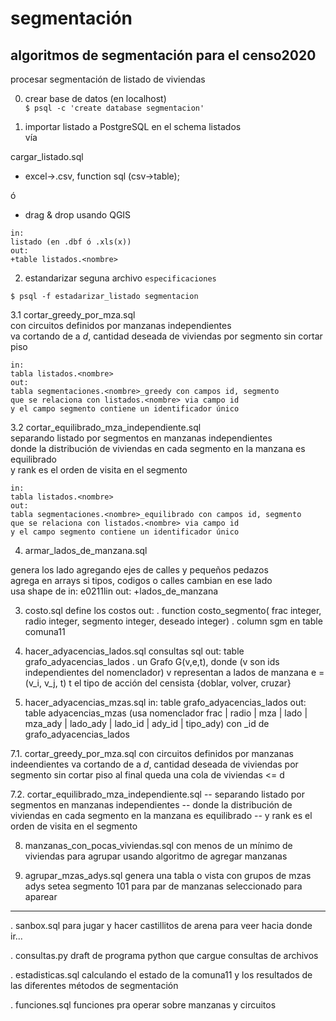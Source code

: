 segmentación
============

## algoritmos de segmentación para el censo2020

procesar segmentación de listado de viviendas

0. crear base de datos (en localhost)  
`$ psql -c 'create database segmentacion'`

1. importar listado a PostgreSQL en el schema listados  
vía

cargar_listado.sql  
 * excel->.csv, function sql (csv->table);
 
 ó
 
 * drag & drop usando QGIS
 
```
in:
listado (en .dbf ó .xls(x))
out: 
+table listados.<nombre>
```

2. estandarizar seguna archivo `especificaciones`  
```
$ psql -f estadarizar_listado segmentacion
```

3.1 cortar_greedy_por_mza.sql  
con circuitos definidos por manzanas independientes  
va cortando de a _d_, cantidad deseada de viviendas por segmento sin cortar piso  

```
in:
tabla listados.<nombre>
out:
tabla segmentaciones.<nombre>_greedy con campos id, segmento
que se relaciona con listados.<nombre> via campo id
y el campo segmento contiene un identificador único
```


3.2 cortar_equilibrado_mza_independiente.sql  
separando listado por segmentos en manzanas independientes  
donde la distribución de viviendas en cada segmento en la manzana es equilibrado  
y rank es el orden de visita en el segmento  

```
in:
tabla listados.<nombre>
out:
tabla segmentaciones.<nombre>_equilibrado con campos id, segmento
que se relaciona con listados.<nombre> via campo id
y el campo segmento contiene un identificador único
```

4. armar_lados_de_manzana.sql

genera los lado agregando ejes de calles y pequeños pedazos  
agrega en arrays si tipos, codigos o calles cambian en ese lado  
usa shape de 
in:
e0211lin
out:
+lados_de_manzana

3. costo.sql
define los costos
out:
. function costo_segmento(
    frac integer,
    radio integer,
    segmento integer, 
    deseado integer)
. column sgm en table comuna11

5. hacer_adyacencias_lados.sql
consultas sql
out: 
table grafo_adyacencias_lados
. un Grafo G(v,e,t), donde (v son ids independientes del nomenclador)
 v representan a lados de manzana
 e = (v_i, v_j, t)
 t el tipo de acción del censista {doblar, volver, cruzar}

6. hacer_adyacencias_mzas.sql
in:
table grafo_adyacencias_lados
out:
table adyacencias_mzas (usa nomenclador frac | radio | mza | lado | mza_ady | lado_ady | lado_id | ady_id | tipo_ady)
con _id de grafo_adyacencias_lados

7.1. cortar_greedy_por_mza.sql
con circuitos definidos por manzanas indeendientes
va cortando de a $d$, cantidad deseada de viviendas por segmento sin cortar piso
al final queda una cola de viviendas <= d

7.2. cortar_equilibrado_mza_independiente.sql
-- separando listado por segmentos en manzanas independientes
-- donde la distribución de viviendas en cada segmento en la manzana es equilibrado
-- y rank es el orden de visita en el segmento

8. manzanas_con_pocas_viviendas.sql
con menos de un mínimo de viviendas
para agrupar usando algoritmo de agregar manzanas

9. agrupar_mzas_adys.sql
genera una tabla o vista con grupos de mzas adys
setea segmento 101 para par de manzanas seleccionado para aparear


-----
. sanbox.sql
para jugar y hacer castillitos de arena para veer hacia donde ir...

. consultas.py
draft de programa python que cargue consultas de archivos

. estadisticas.sql
calculando el estado de la comuna11 y los resultados de las diferentes métodos de segmentación

. funciones.sql
funciones pra operar sobre manzanas y circuitos
